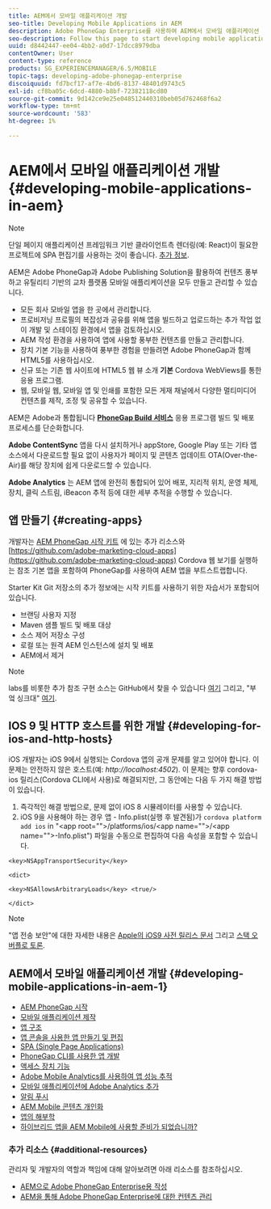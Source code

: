 ```yaml
---
title: AEM에서 모바일 애플리케이션 개발
seo-title: Developing Mobile Applications in AEM
description: Adobe PhoneGap Enterprise를 사용하여 AEM에서 모바일 애플리케이션 개발을 시작하려면 이 페이지에 따르십시오.
seo-description: Follow this page to start developing mobile application in AEM using Adobe PhoneGap Enterprise.
uuid: d8442447-ee04-4bb2-a0d7-17dcc8979dba
contentOwner: User
content-type: reference
products: SG_EXPERIENCEMANAGER/6.5/MOBILE
topic-tags: developing-adobe-phonegap-enterprise
discoiquuid: fd7bcf17-af7e-4bd6-8137-48401d9743c5
exl-id: cf8ba05c-6dcd-4880-b8bf-72382118cd80
source-git-commit: 9d142ce9e25e048512440310beb05d762468f6a2
workflow-type: tm+mt
source-wordcount: '583'
ht-degree: 1%

---
```


# AEM에서 모바일 애플리케이션 개발 {#developing-mobile-applications-in-aem}

>[!NOTE]
>
>단일 페이지 애플리케이션 프레임워크 기반 클라이언트측 렌더링(예: React)이 필요한 프로젝트에 SPA 편집기를 사용하는 것이 좋습니다. [추가 정보](/help/sites-developing/spa-overview.md).

AEM은 Adobe PhoneGap과 Adobe Publishing Solution을 활용하여 컨텐츠 풍부하고 유틸리티 기반의 교차 플랫폼 모바일 애플리케이션을 모두 만들고 관리할 수 있습니다.

* 모든 회사 모바일 앱을 한 곳에서 관리합니다.
* 프로비저닝 프로필의 복잡성과 공유를 위해 앱을 빌드하고 업로드하는 추가 작업 없이 개발 및 스테이징 환경에서 앱을 검토하십시오.
* AEM 작성 환경을 사용하여 앱에 사용할 풍부한 컨텐츠를 만들고 관리합니다.
* 장치 기본 기능을 사용하여 풍부한 경험을 만들려면 Adobe PhoneGap과 함께 HTML5를 사용하십시오.
* 신규 또는 기존 웹 사이트에 HTML5 웹 뷰 소개 **기본** Cordova WebViews를 통한 응용 프로그램.
* 웹, 모바일 웹, 모바일 앱 및 인쇄를 포함한 모든 게재 채널에서 다양한 멀티미디어 컨텐츠를 제작, 조정 및 공유할 수 있습니다.

AEM은 Adobe과 통합됩니다 **[PhoneGap Build 서비스](https://build.phonegap.com/)** 응용 프로그램 빌드 및 배포 프로세스를 단순화합니다.

**Adobe ContentSync** 앱을 다시 설치하거나 appStore, Google Play 또는 기타 앱 소스에서 다운로드할 필요 없이 사용자가 페이지 및 콘텐츠 업데이트 OTA(Over-the-Air)를 해당 장치에 쉽게 다운로드할 수 있습니다.

**Adobe Analytics** 는 AEM 앱에 완전히 통합되어 있어 배포, 지리적 위치, 운영 체제, 장치, 클릭 스트림, iBeacon 추적 등에 대한 세부 추적을 수행할 수 있습니다.

## 앱 만들기 {#creating-apps}

개발자는 [AEM PhoneGap 시작 키트](https://github.com/Adobe-Marketing-Cloud/aem-phonegap-starter-kit) 에 있는 추가 리소스와 [https://github.com/adobe-marketing-cloud-apps](https://github.com/adobe-marketing-cloud-apps) Cordova 웹 보기를 실행하는 참조 기본 앱을 포함하여 PhoneGap를 사용하여 AEM 앱을 부트스트랩합니다.

Starter Kit Git 저장소의 추가 정보에는 시작 키트를 사용하기 위한 자습서가 포함되어 있습니다.

* 브랜딩 사용자 지정
* Maven 샘플 빌드 및 배포 대상
* 소스 제어 저장소 구성
* 로컬 또는 원격 AEM 인스턴스에 설치 및 배포
* AEM에서 제거

>[!NOTE]
>
>labs를 비롯한 추가 참조 구현 소스는 GitHub에서 찾을 수 있습니다 [여기](https://github.com/adobe-marketing-cloud-apps) 그리고, &quot;부엌 싱크대&quot; [여기](https://github.com/blefebvre/aem-phonegap-kitchen-sink).

## IOS 9 및 HTTP 호스트를 위한 개발 {#developing-for-ios-and-http-hosts}

iOS 개발자는 iOS 9에서 실행되는 Cordova 앱의 공개 문제를 알고 있어야 합니다. 이 문제는 안전하지 않은 호스트(예: *http://localhost:4502*). 이 문제는 향후 cordova-ios 릴리스(Cordova CLI에서 사용)로 해결되지만, 그 동안에는 다음 두 가지 해결 방법이 있습니다.

1. 즉각적인 해결 방법으로, 문제 없이 iOS 8 시뮬레이터를 사용할 수 있습니다.
1. iOS 9을 사용해야 하는 경우 앱 - Info.plist(실행 후 발견됨)가 `cordova platform add ios` in &quot;&lt;app root=&quot;&quot;>/platforms/ios/&lt;app name=&quot;&quot;>/&lt;app name=&quot;&quot;>-Info.plist&quot;) 파일을 수동으로 편집하여 다음 속성을 포함할 수 있습니다.

```
<key>NSAppTransportSecurity</key>

<dict>

<key>NSAllowsArbitraryLoads</key> <true/>

</dict>
```

>[!NOTE]
>
>&quot;앱 전송 보안&quot;에 대한 자세한 내용은 [Apple의 iOS9 사전 릴리스 문서](https://developer.apple.com/library/prerelease/ios/releasenotes/General/WhatsNewIniOS/Articles/iOS9.html#//apple_ref/doc/uid/TP40016198-SW14) 그리고 [스택 오버플로 토론](https://stackoverflow.com/questions/30751053/ios9-ats-what-about-html5-based-apps/).

## AEM에서 모바일 애플리케이션 개발 {#developing-mobile-applications-in-aem-1}

* [AEM PhoneGap 시작](/help/mobile/starting-aem-phonegap-app.md)
* [모바일 애플리케이션 제작](/help/mobile/building-app-mobile-phonegap.md)
* [앱 구조](/help/mobile/phonegap-structure-an-app.md)
* [앱 콘솔을 사용한 앱 만들기 및 편집](/help/mobile/phonegap-apps-console.md)
* [SPA (Single Page Applications)](/help/mobile/phonegap-single-page-applications.md)
* [PhoneGap CLI를 사용한 앱 개발](/help/mobile/phonegap-apps-pg-cli.md)
* [액세스 장치 기능](/help/mobile/phonegap-access-device-features.md)
* [Adobe Mobile Analytics를 사용하여 앱 성능 추적](/help/mobile/phonegap-intro-to-app-analytics.md)
* [모바일 애플리케이션에 Adobe Analytics 추가](/help/mobile/phonegap-add-analytics-to-apps.md)
* [알림 푸시](/help/mobile/phonegap-push-notifications.md)
* [AEM Mobile 콘텐츠 개인화](/help/mobile/phonegap-aem-mobile-content-personalization.md)
* [앱의 해부학](/help/mobile/phonegap-apps-arch.md)
* [하이브리드 앱을 AEM Mobile에 사용할 준비가 되었습니까?](/help/mobile/phonegap-adding-content-to-imported-app.md)

### 추가 리소스 {#additional-resources}

관리자 및 개발자의 역할과 책임에 대해 알아보려면 아래 리소스를 참조하십시오.

* [AEM으로 Adobe PhoneGap Enterprise용 작성](/help/mobile/phonegap.md)
* [AEM을 통해 Adobe PhoneGap Enterprise에 대한 컨텐츠 관리](/help/mobile/administer-phonegap.md)
